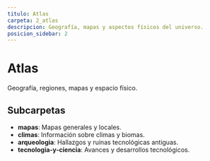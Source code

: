 ```yaml
---
titulo: Atlas
carpeta: 2_atlas
descripcion: Geografía, mapas y aspectos físicos del universo.
posicion_sidebar: 2
---
```


# Atlas

Geografía, regiones, mapas y espacio físico.

## Subcarpetas
- **mapas**: Mapas generales y locales.
- **climas**: Información sobre climas y biomas.
- **arqueologia**: Hallazgos y ruinas tecnológicas antiguas.
- **tecnologia-y-ciencia**: Avances y desarrollos tecnológicos. 